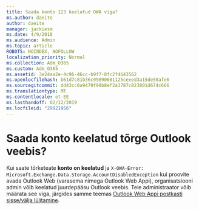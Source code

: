 ```yaml
---
title: Saada konto 123 keelatud OWA viga?
ms.author: daeite
author: daeite
manager: jackiesm
ms.date: 4/9/2018
ms.audience: Admin
ms.topic: article
ROBOTS: NOINDEX, NOFOLLOW
localization_priority: Normal
ms.collection: Adm_O365
ms.custom: Adm_O365
ms.assetid: 3e24aa2e-4c96-46cc-b9f7-8fc2f4643562
ms.openlocfilehash: b61d7c81b36c99890601125ceeed3a15de50afe6
ms.sourcegitcommit: dd43cc0a9470f98b8ef2a3787c823801d674c666
ms.translationtype: MT
ms.contentlocale: et-EE
ms.lasthandoff: 02/12/2019
ms.locfileid: "29921956"
---
```

# <a name="getting-an-account-disabled-error-in-outlook-on-the-web"></a>Saada konto keelatud tõrge Outlook veebis?

Kui saate tõrketeate **konto on keelatud** ja `X-OWA-Error: Microsoft.Exchange.Data.Storage.AccountDisabledException` kui proovite avada Outlook Web (varasema nimega Outlook Web Appi), organisatsiooni admin võib keelatud juurdepääsu Outlook veebis. Teie administraator võib määrata see viga, järgides samme teemas [Outlook Web Appi postkasti sisse/välja lülitamine](https://technet.microsoft.com/library/bb124124%28v=exchg.150%29.aspx).
  
